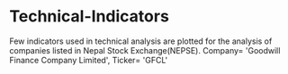 # Technical-Indicators
Few indicators used in technical analysis are plotted for the analysis of companies listed in Nepal Stock Exchange(NEPSE). 
Company= 'Goodwill Finance Company Limited', Ticker= 'GFCL'
